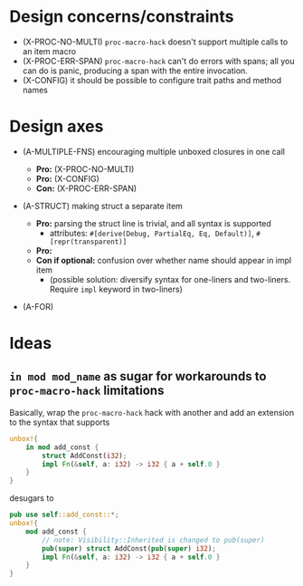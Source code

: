 
# Design concerns/constraints

* (X-PROC-NO-MULTI) `proc-macro-hack` doesn't support multiple calls to an item macro
* (X-PROC-ERR-SPAN) `proc-macro-hack` can't do errors with spans; all you can do is panic, producing a span with the entire invocation.
* (X-CONFIG) it should be possible to configure trait paths and method names


# Design axes

* (A-MULTIPLE-FNS) encouraging multiple unboxed closures in one call
  - **Pro:** (X-PROC-NO-MULTI)
  - **Pro:** (X-CONFIG)
  - **Con:** (X-PROC-ERR-SPAN)

* (A-STRUCT) making struct a separate item
  - **Pro:** parsing the struct line is trivial, and all syntax is supported
    -  attributes: `#[derive(Debug, PartialEq, Eq, Default)]`, `#[repr(transparent)]`
  - **Pro:**
  - **Con if optional:** confusion over whether name should appear in impl item
    - (possible solution: diversify syntax for one-liners and two-liners. Require `impl` keyword in two-liners)
* (A-FOR) 

# Ideas

## `in mod mod_name` as sugar for workarounds to `proc-macro-hack` limitations

Basically, wrap the `proc-macro-hack` hack with another and add an extension to the syntax that supports 

```rust
unbox!{
    in mod add_const {
        struct AddConst(i32);
        impl Fn(&self, a: i32) -> i32 { a + self.0 }
    }
}
```

desugars to

```rust
pub use self::add_const::*;
unbox!{
    mod add_const {
        // note: Visibility::Inherited is changed to pub(super)
        pub(super) struct AddConst(pub(super) i32);
        impl Fn(&self, a: i32) -> i32 { a + self.0 }
    }
}
```
